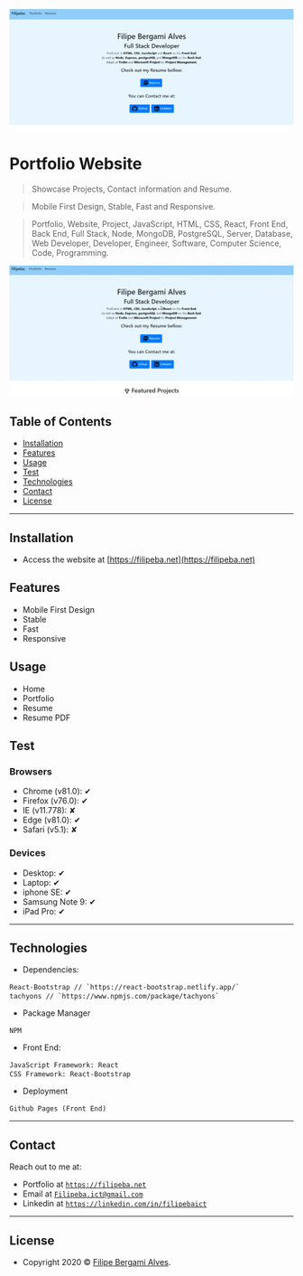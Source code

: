 <a href="https://filipeba.net"><img src="./portfoliowebsitefrontpage.PNG" title="Portfolio Website" alt="image of the website"></a>

# Portfolio Website

> Showcase Projects, Contact information and Resume.

> Mobile First Design, Stable, Fast and Responsive.

> Portfolio, Website, Project, JavaScript, HTML, CSS, React, Front End, Back End, Full Stack, Node, MongoDB, PostgreSQL, Server, Database, Web Developer, Developer, Engineer, Software, Computer Science, Code, Programming.

<a href="http://g.recordit.co/rHHrvjdQyO.gif"><img src="./gif.gif" alt="gif" border="0"></a>

## Table of Contents

- [Installation](#installation)
- [Features](#features)
- [Usage](#usage)
- [Test](#test)
- [Technologies](#technologies)
- [Contact](#contact)
- [License](#license)



---

## Installation

- Access the website at [https://filipeba.net](https://filipeba.net)

## Features

- Mobile First Design
- Stable
- Fast 
- Responsive

## Usage

- Home
- Portfolio
- Resume
- Resume PDF

## Test

### Browsers

- Chrome (v81.0): ✔
- Firefox (v76.0): ✔
- IE (v11.778): ✘
- Edge (v81.0): ✔
- Safari (v5.1): ✘

### Devices

- Desktop: ✔
- Laptop: ✔
- iphone SE: ✔
- Samsung Note 9: ✔
- iPad Pro: ✔

---

## Technologies

- Dependencies:

```
React-Bootstrap // `https://react-bootstrap.netlify.app/`
tachyons // `https://www.npmjs.com/package/tachyons`
```
- Package Manager
```
NPM
```
- Front End:
```
JavaScript Framework: React
CSS Framework: React-Bootstrap
```
- Deployment
```
Github Pages (Front End)
```

---

## Contact

Reach out to me at:

- Portfolio at <a href="" target="_blank">`https://filipeba.net`</a>
- Email at <a href="mailto: filipeba.ict@gmail.com" target="_blank">`Filipeba.ict@gmail.com`</a>
- Linkedin at <a href="https://linkedin.com/in/filipebaict" target="_blank">`https://linkedin.com/in/filipebaict`</a> 

---

## License

- Copyright 2020 © <a href="https://filipeba.net" target="_blank">Filipe Bergami Alves</a>.
